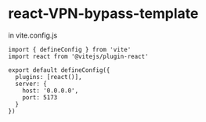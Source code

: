 # react-VPN-bypass-template

in vite.config.js

```
import { defineConfig } from 'vite'
import react from '@vitejs/plugin-react'

export default defineConfig({
  plugins: [react()],
  server: {
    host: '0.0.0.0',
    port: 5173
  }
})

```
